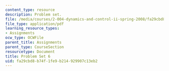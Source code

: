 ```yaml
---
content_type: resource
description: Problem set.
file: /media/courses/2-004-dynamics-and-control-ii-spring-2008/fa29cbd8b74f1fe9b214929907c13eb2_ps6.pdf
file_type: application/pdf
learning_resource_types:
- Assignments
ocw_type: OCWFile
parent_title: Assignments
parent_type: CourseSection
resourcetype: Document
title: Problem Set 6
uid: fa29cbd8-b74f-1fe9-b214-929907c13eb2
---
```


